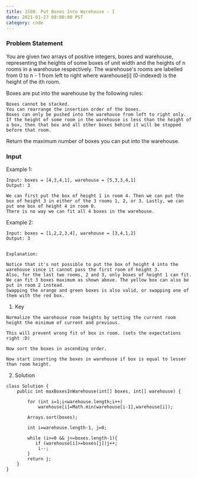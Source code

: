 ```yaml
---
title: 1580. Put Boxes Into Warehouse - I
date: 2021-01-27 00:00:00 PST
category: code
---
```


### Problem Statement

You are given two arrays of positive integers, boxes and warehouse, representing the heights of some boxes of unit width and the heights of n rooms in a warehouse respectively. The warehouse's rooms are labelled from 0 to n - 1 from left to right where warehouse[i] (0-indexed) is the height of the ith room.

Boxes are put into the warehouse by the following rules:

    Boxes cannot be stacked.
    You can rearrange the insertion order of the boxes.
    Boxes can only be pushed into the warehouse from left to right only.
    If the height of some room in the warehouse is less than the height of a box, then that box and all other boxes behind it will be stopped before that room.

Return the maximum number of boxes you can put into the warehouse.

### Input

Example 1:

```
Input: boxes = [4,3,4,1], warehouse = [5,3,3,4,1]
Output: 3

We can first put the box of height 1 in room 4. Then we can put the box of height 3 in either of the 3 rooms 1, 2, or 3. Lastly, we can put one box of height 4 in room 0.
There is no way we can fit all 4 boxes in the warehouse.
```

Example 2:

```
Input: boxes = [1,2,2,3,4], warehouse = [3,4,1,2]
Output: 3


Explanation:

Notice that it's not possible to put the box of height 4 into the warehouse since it cannot pass the first room of height 3.
Also, for the last two rooms, 2 and 3, only boxes of height 1 can fit.
We can fit 3 boxes maximum as shown above. The yellow box can also be put in room 2 instead.
Swapping the orange and green boxes is also valid, or swapping one of them with the red box.
```


1. Key

```
Normalize the warehouse room heights by setting the current room height the minimum of current and previous.

This will prevent wrong fit of box in room. (sets the expectations right :D)

Now sort the boxes in ascending order.

Now start inserting the boxes in warehouse if box is equal to lesser than room height.
```

2. Solution

```
class Solution {
    public int maxBoxesInWarehouse(int[] boxes, int[] warehouse) {

        for (int i=1;i<warehouse.length;i++)
            warehouse[i]=Math.min(warehouse[i-1],warehouse[i]);

        Arrays.sort(boxes);

        int i=warehouse.length-1, j=0;

        while (i>=0 && j<=boxes.length-1){
           if (warehouse[i]>=boxes[j])j++;
            i--;
        }
        return j;
    }
}

```
